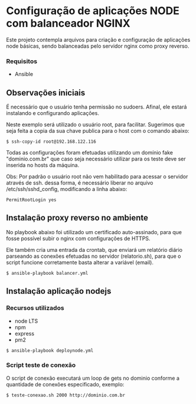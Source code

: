 # Configuração de aplicações NODE com balanceador NGINX 

Este projeto contempla arquivos para criação e configuração de aplicações node básicas, sendo balanceadas pelo servidor nginx como proxy reverso.

### Requisitos

- Ansible

## Observações iniciais 

É necessário que o usuário tenha permissão no sudoers. Afinal, ele estará instalando e configurando aplicações.

Neste exemplo será utilizado o usuário root, para facilitar. Sugerimos que seja feita a copia da sua chave publica para o host com o comando abaixo:

```shell 
$ ssh-copy-id root@192.168.122.116
```
Todas as configurações foram efetuadas utilizando um domínio fake "dominio.com.br" que caso seja necessário utilizar para os teste deve ser inserida no hosts da máquina. 

Obs: Por padrão o usuário root não vem habilitado para acessar o servidor através de ssh. dessa forma, é necessário liberar no arquivo /etc/ssh/sshd_config, modificando a linha abaixo:

```shell
PermitRootLogin yes
```

## Instalação proxy reverso no ambiente

No playbook abaixo foi utilizado um certificado auto-assinado, para que fosse possível subir o nginx com configurações de HTTPS.

Ele também cria uma entrada da crontab, que enviará um relatório diário parseando as conexões efetuadas no servidor (relatorio.sh), para que o script funcione corretamente basta alterar a variável (email).

```shell
$ ansible-playbook balancer.yml 
```

## Instalação aplicação nodejs

### Recursos utilizados
- node LTS
- npm
- express
- pm2

```shell
$ ansible-playbook deploynode.yml

```

### Script teste de conexão

O script de conexão executará um loop de gets no dominio conforme a quantidade de conexões especificado, exemplo:

```shell
$ teste-conexao.sh 2000 http://dominio.com.br 
```
